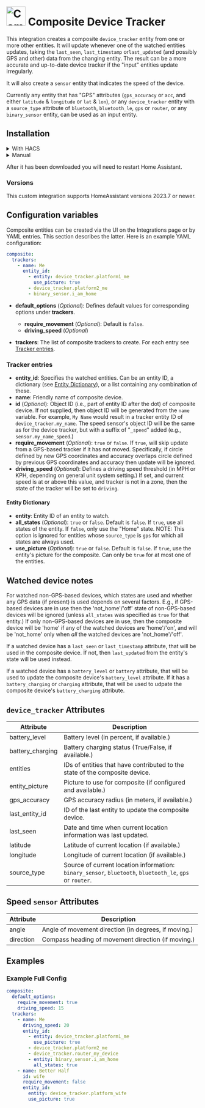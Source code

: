 # <img src="https://brands.home-assistant.io/composite/icon.png" alt="Composite Device Tracker Platform" width="50" height="50"/> Composite Device Tracker

This integration creates a composite `device_tracker` entity from one or more other entities. It will update whenever one of the watched entities updates, taking the `last_seen`, `last_timestamp` or`last_updated` (and possibly GPS and other) data from the changing entity. The result can be a more accurate and up-to-date device tracker if the "input" entities update irregularly.

It will also create a `sensor` entity that indicates the speed of the device.

Currently any entity that has "GPS" attributes (`gps_accuracy` or `acc`, and either `latitude` & `longitude` or `lat` & `lon`), or any `device_tracker` entity with a `source_type` attribute of `bluetooth`, `bluetooth_le`, `gps` or `router`, or any `binary_sensor` entity, can be used as an input entity.

## Installation

<details>
<summary>With HACS</summary>

[![hacs_badge](https://img.shields.io/badge/HACS-Custom-41BDF5.svg)](https://hacs.xyz/)

You can use HACS to manage the installation and provide update notifications.

1. Add this repo as a [custom repository](https://hacs.xyz/docs/faq/custom_repositories/).
   It should then appear as a new integration. Click on it. If necessary, search for "composite".

   ```text
   https://github.com/pnbruckner/ha-composite-tracker
   ```
   Or use this button:
   
   [![Open your Home Assistant instance and open a repository inside the Home Assistant Community Store.](https://my.home-assistant.io/badges/hacs_repository.svg)](https://my.home-assistant.io/redirect/hacs_repository/?owner=pnbruckner&repository=ha-composite-tracker&category=integration)


1. Download the integration using the appropriate button.

</details>

<details>
<summary>Manual</summary>

Place a copy of the files from [`custom_components/composite`](custom_components/composite)
in `<config>/custom_components/composite`,
where `<config>` is your Home Assistant configuration directory.

>__NOTE__: When downloading, make sure to use the `Raw` button from each file's page.

</details>

After it has been downloaded you will need to restart Home Assistant.

### Versions

This custom integration supports HomeAssistant versions 2023.7 or newer.

## Configuration variables

Composite entities can be created via the UI on the Integrations page or by YAML entries. This section describes the latter.
Here is an example YAML configuration:

```yaml
composite:
  trackers:
    - name: Me
      entity_id:
        - entity: device_tracker.platform1_me
          use_picture: true
        - device_tracker.platform2_me
        - binary_sensor.i_am_home
```

- **default_options** (*Optional*): Defines default values for corresponding options under **trackers**.
  - **require_movement** (*Optional*): Default is `false`.
  - **driving_speed** (*Optional*)

- **trackers**: The list of composite trackers to create. For each entry see [Tracker entries](#tracker-entries).

### Tracker entries

- **entity_id**: Specifies the watched entities. Can be an entity ID, a dictionary (see [Entity Dictionary](#entity-dictionary)), or a list containing any combination of these.
- **name**: Friendly name of composite device.
- **id** (*Optional*): Object ID (i.e., part of entity ID after the dot) of composite device. If not supplied, then object ID will be generated from the `name` variable. For example, `My Name` would result in a tracker entity ID of `device_tracker.my_name`. The speed sensor's object ID will be the same as for the device tracker, but with a suffix of "`_speed`" added (e.g., `sensor.my_name_speed`.)
- **require_movement** (*Optional*): `true` or `false`. If `true`, will skip update from a GPS-based tracker if it has not moved. Specifically, if circle defined by new GPS coordinates and accuracy overlaps circle defined by previous GPS coordinates and accuracy then update will be ignored.
- **driving_speed** (*Optional*): Defines a driving speed threshold (in MPH or KPH, depending on general unit system setting.) If set, and current speed is at or above this value, and tracker is not in a zone, then the state of the tracker will be set to `driving`.

#### Entity Dictionary

- **entity**: Entity ID of an entity to watch.
- **all_states** (*Optional*): `true` or `false`. Default is `false`. If `true`, use all states of the entity. If `false`, only use the "Home" state. NOTE: This option is ignored for entities whose `source_type` is `gps` for which all states are always used.
- **use_picture** (*Optional*): `true` or `false`. Default is `false`. If `true`, use the entity's picture for the composite. Can only be `true` for at most one of the entities.

## Watched device notes

For watched non-GPS-based devices, which states are used and whether any GPS data (if present) is used depends on several factors. E.g., if GPS-based devices are in use then the 'not_home'/'off' state of non-GPS-based devices will be ignored (unless `all_states` was specified as `true` for that entity.) If only non-GPS-based devices are in use, then the composite device will be 'home' if any of the watched devices are 'home'/'on', and will be 'not_home' only when _all_ the watched devices are 'not_home'/'off'.

If a watched device has a `last_seen` or `last_timestamp` attribute, that will be used in the composite device. If not, then `last_updated` from the entity's state will be used instead.

If a watched device has a `battery_level` or `battery` attribute, that will be used to update the composite device's `battery_level` attribute. If it has a `battery_charging` or `charging` attribute, that will be used to udpate the composite device's `battery_charging` attribute.

## `device_tracker` Attributes

Attribute | Description
-|-
battery_level | Battery level (in percent, if available.)
battery_charging | Battery charging status (True/False, if available.)
entities | IDs of entities that have contributed to the state of the composite device.
entity_picture | Picture to use for composite (if configured and available.)
gps_accuracy | GPS accuracy radius (in meters, if available.)
last_entity_id | ID of the last entity to update the composite device.
last_seen | Date and time when current location information was last updated.
latitude | Latitude of current location (if available.)
longitude | Longitude of current location (if available.)
source_type | Source of current location information: `binary_sensor`, `bluetooth`, `bluetooth_le`, `gps` or `router`.

## Speed `sensor` Attributes

Attribute | Description
-|-
angle | Angle of movement direction (in degrees, if moving.)
direction | Compass heading of movement direction (if moving.)

## Examples
### Example Full Config
```yaml
composite:
  default_options:
    require_movement: true
    driving_speed: 15
  trackers:
    - name: Me
      driving_speed: 20
      entity_id:
        - entity: device_tracker.platform1_me
          use_picture: true
        - device_tracker.platform2_me
        - device_tracker.router_my_device
        - entity: binary_sensor.i_am_home
          all_states: true
    - name: Better Half
      id: wife
      require_movement: false
      entity_id:
        entity: device_tracker.platform_wife
        use_picture: true
```
